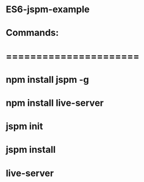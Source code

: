 # ES6-jspm-example

# Commands:
# ======================
# npm install jspm -g
# npm install live-server
# jspm init
# jspm install
# live-server
